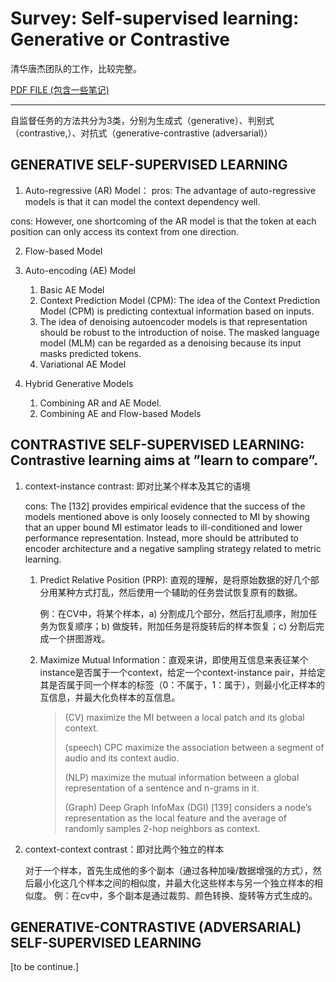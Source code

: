 # Survey: Self-supervised learning: Generative or Contrastive

清华唐杰团队的工作，比较完整。

[PDF FILE (包含一些笔记)](./papers/self_supervised_learning_survey.pdf)

----

自监督任务的方法共分为3类，分别为生成式（generative）、判别式（contrastive,）、对抗式（generative-contrastive (adversarial)）

## GENERATIVE SELF-SUPERVISED LEARNING

1. Auto-regressive (AR) Model：
pros: The advantage of auto-regressive models is that it can model the context dependency well.

cons: However, one shortcoming of the AR model is that the token at each position can only access its context from one direction.

2. Flow-based Model

3. Auto-encoding (AE) Model
    1. Basic AE Model
    2. Context Prediction Model (CPM): The idea of the Context Prediction Model (CPM) is predicting contextual information based on inputs.
    3. The idea of denoising autoencoder models is that representation should be robust to the introduction of noise. The masked language model (MLM) can be regarded as a denoising because its input masks predicted tokens.
    4. Variational AE Model

4. Hybrid Generative Models
    1. Combining AR and AE Model.
    2. Combining AE and Flow-based Models
        
## CONTRASTIVE SELF-SUPERVISED LEARNING: Contrastive learning aims at ”learn to compare”.

1. context-instance contrast: 即对比某个样本及其它的语境

    cons: The [132] provides empirical evidence that the success of the models mentioned above is only loosely connected to MI by showing that an upper bound MI estimator leads to ill-conditioned and lower performance representation. Instead, more should be attributed to encoder architecture and a negative sampling strategy related to metric learning.

    1. Predict Relative Position (PRP): 直观的理解，是将原始数据的好几个部分用某种方式打乱，然后使用一个辅助的任务尝试恢复原有的数据。

        例：在CV中，将某个样本，a) 分割成几个部分，然后打乱顺序，附加任务为恢复顺序；b) 做旋转，附加任务是将旋转后的样本恢复；c) 分割后完成一个拼图游戏。

    2. Maximize Mutual Information：直观来讲，即使用互信息来表征某个instance是否属于一个context，给定一个context-instance pair，并给定其是否属于同一个样本的标签（0：不属于，1：属于），则最小化正样本的互信息，并最大化负样本的互信息。

        > (CV) maximize the MI between a local patch and its global context.
        > 
        > (speech) CPC maximize the association between a segment of audio and its context audio.
        > 
        > (NLP) maximize the mutual information between a global representation of a sentence and n-grams in it.
        > 
        > (Graph) Deep Graph InfoMax (DGI) [139] considers a node’s representation as the local feature and the average of randomly samples 2-hop neighbors as context.

2. context-context contrast：即对比两个独立的样本

    对于一个样本，首先生成他的多个副本（通过各种加噪/数据增强的方式），然后最小化这几个样本之间的相似度，并最大化这些样本与另一个独立样本的相似度。
    例：在cv中，多个副本是通过裁剪、颜色转换、旋转等方式生成的。
        
## GENERATIVE-CONTRASTIVE (ADVERSARIAL) SELF-SUPERVISED LEARNING
    
[to be continue.]
    
